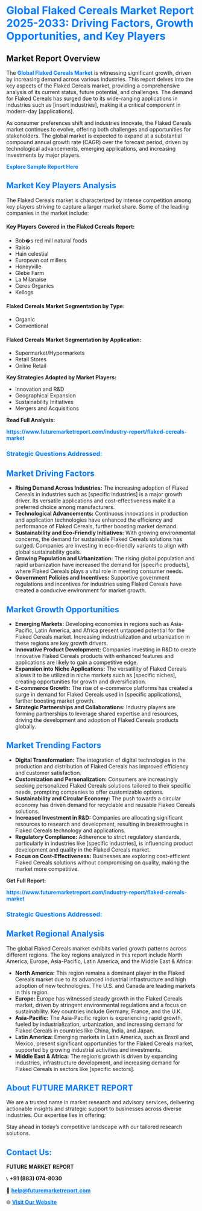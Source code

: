 <h1 style="color: #007BFF;">Global Flaked Cereals Market Report 2025-2033: Driving Factors, Growth Opportunities, and Key Players</h1>

<section id="overview">
<h2>Market Report Overview</h2>
<p>The <a href="https://www.futuremarketreport.com/industry-report/flaked-cereals-market" style="color: #007BFF; text-decoration: none;"><strong>Global Flaked Cereals Market</strong></a> is witnessing significant growth, driven by increasing demand across various industries. This report delves into the key aspects of the Flaked Cereals market, providing a comprehensive analysis of its current status, future potential, and challenges. The demand for Flaked Cereals has surged due to its wide-ranging applications in industries such as [insert industries], making it a critical component in modern-day [applications].</p>
<p>As consumer preferences shift and industries innovate, the Flaked Cereals market continues to evolve, offering both challenges and opportunities for stakeholders. The global market is expected to expand at a substantial compound annual growth rate (CAGR) over the forecast period, driven by technological advancements, emerging applications, and increasing investments by major players.</p>
</section>

<section id="overview">
<p><a href="https://www.futuremarketreport.com/request-sample/reportId=61635" style="color: #007BFF; text-decoration: none;"><strong>Explore Sample Report Here</strong></a></p>
</section>

<section id="key-players">
<h2 style="color: #007BFF;">Market Key Players Analysis</h2>
<p>The Flaked Cereals market is characterized by intense competition among key players striving to capture a larger market share. Some of the leading companies in the market include:</p>
<h4>Key Players Covered in the Flaked Cereals Report:</h4>
<ul><li>Bob�s red mill natural foods</li><li>Raisio</li><li>Hain celestial</li><li>European oat millers</li><li>Honeyville</li><li>Glebe Farm</li><li>La Milanaise</li><li>Ceres Organics</li><li>Kellogs</li></ul>
<h4>Flaked Cereals Market Segmentation by Type:</h4>
<ul><li>Organic</li><li>Conventional</li></ul>

<h4>Flaked Cereals Market Segmentation by Application:</h4>
<ul><li>Supermarket/Hypermarkets</li><li>Retail Stores</li><li>Online Retail</li></ul>
<p><strong>Key Strategies Adopted by Market Players:</strong></p>
<ul>
<li>Innovation and R&D</li>
<li>Geographical Expansion</li>
<li>Sustainability Initiatives</li>
<li>Mergers and Acquisitions</li>
</ul>
</section>

<section>
<p><strong>Read Full Analysis: </strong></p><a href="https://www.futuremarketreport.com/industry-report/flaked-cereals-market" style="color: #007BFF; text-decoration: none;"><strong>https://www.futuremarketreport.com/industry-report/flaked-cereals-market</strong></a>
<h3 style="color: #007BFF;">Strategic Questions Addressed:</h3>
</section>

<section id="driving-factors">
<h2 style="color: #007BFF;">Market Driving Factors</h2>
<ul>
<li><strong>Rising Demand Across Industries:</strong> The increasing adoption of Flaked Cereals in industries such as [specific industries] is a major growth driver. Its versatile applications and cost-effectiveness make it a preferred choice among manufacturers.</li>
<li><strong>Technological Advancements:</strong> Continuous innovations in production and application technologies have enhanced the efficiency and performance of Flaked Cereals, further boosting market demand.</li>
<li><strong>Sustainability and Eco-Friendly Initiatives:</strong> With growing environmental concerns, the demand for sustainable Flaked Cereals solutions has surged. Companies are investing in eco-friendly variants to align with global sustainability goals.</li>
<li><strong>Growing Population and Urbanization:</strong> The rising global population and rapid urbanization have increased the demand for [specific products], where Flaked Cereals plays a vital role in meeting consumer needs.</li>
<li><strong>Government Policies and Incentives:</strong> Supportive government regulations and incentives for industries using Flaked Cereals have created a conducive environment for market growth.</li>
</ul>
</section>

<section id="growth-opportunities">
<h2 style="color: #007BFF;">Market Growth Opportunities</h2>
<ul>
<li><strong>Emerging Markets:</strong> Developing economies in regions such as Asia-Pacific, Latin America, and Africa present untapped potential for the Flaked Cereals market. Increasing industrialization and urbanization in these regions are key growth drivers.</li>
<li><strong>Innovative Product Development:</strong> Companies investing in R&D to create innovative Flaked Cereals products with enhanced features and applications are likely to gain a competitive edge.</li>
<li><strong>Expansion into Niche Applications:</strong> The versatility of Flaked Cereals allows it to be utilized in niche markets such as [specific niches], creating opportunities for growth and diversification.</li>
<li><strong>E-commerce Growth:</strong> The rise of e-commerce platforms has created a surge in demand for Flaked Cereals used in [specific applications], further boosting market growth.</li>
<li><strong>Strategic Partnerships and Collaborations:</strong> Industry players are forming partnerships to leverage shared expertise and resources, driving the development and adoption of Flaked Cereals products globally.</li>
</ul>
</section>

<section id="trending-factors">
<h2 style="color: #007BFF;">Market Trending Factors</h2>
<ul>
<li><strong>Digital Transformation:</strong> The integration of digital technologies in the production and distribution of Flaked Cereals has improved efficiency and customer satisfaction.</li>
<li><strong>Customization and Personalization:</strong> Consumers are increasingly seeking personalized Flaked Cereals solutions tailored to their specific needs, prompting companies to offer customizable options.</li>
<li><strong>Sustainability and Circular Economy:</strong> The push towards a circular economy has driven demand for recyclable and reusable Flaked Cereals solutions.</li>
<li><strong>Increased Investment in R&D:</strong> Companies are allocating significant resources to research and development, resulting in breakthroughs in Flaked Cereals technology and applications.</li>
<li><strong>Regulatory Compliance:</strong> Adherence to strict regulatory standards, particularly in industries like [specific industries], is influencing product development and quality in the Flaked Cereals market.</li>
<li><strong>Focus on Cost-Effectiveness:</strong> Businesses are exploring cost-efficient Flaked Cereals solutions without compromising on quality, making the market more competitive.</li>
</ul>
</section>

<section>
<p><strong>Get Full Report: </strong></p><a href="https://www.futuremarketreport.com/industry-report/flaked-cereals-market" style="color: #007BFF; text-decoration: none;"><strong>https://www.futuremarketreport.com/industry-report/flaked-cereals-market</strong></a>
<h3 style="color: #007BFF;">Strategic Questions Addressed:</h3>
</section>


<section id="regional-analysis">
<h2 style="color: #007BFF;">Market Regional Analysis</h2>
<p>The global Flaked Cereals market exhibits varied growth patterns across different regions. The key regions analyzed in this report include North America, Europe, Asia-Pacific, Latin America, and the Middle East & Africa:</p>
<ul>
<li><strong>North America:</strong> This region remains a dominant player in the Flaked Cereals market due to its advanced industrial infrastructure and high adoption of new technologies. The U.S. and Canada are leading markets in this region.</li>
<li><strong>Europe:</strong> Europe has witnessed steady growth in the Flaked Cereals market, driven by stringent environmental regulations and a focus on sustainability. Key countries include Germany, France, and the U.K.</li>
<li><strong>Asia-Pacific:</strong> The Asia-Pacific region is experiencing rapid growth, fueled by industrialization, urbanization, and increasing demand for Flaked Cereals in countries like China, India, and Japan.</li>
<li><strong>Latin America:</strong> Emerging markets in Latin America, such as Brazil and Mexico, present significant opportunities for the Flaked Cereals market, supported by growing industrial activities and investments.</li>
<li><strong>Middle East & Africa:</strong> The region’s growth is driven by expanding industries, infrastructure development, and increasing demand for Flaked Cereals in sectors like [specific sectors].</li>
</ul>
</section>

<footer>
<h2 style="color: #007BFF;">About FUTURE MARKET REPORT</h2>
<p>We are a trusted name in market research and advisory services, delivering actionable insights and strategic support to businesses across diverse industries. Our expertise lies in offering:</p>

<p>Stay ahead in today’s competitive landscape with our tailored research solutions.</p>

<h2 style="color: #007BFF;">Contact Us:</h2>
<p><strong>FUTURE MARKET REPORT</strong></p>
<p>📞 <strong>+91 (883) 074-8030</strong></p>
<p>📧 <strong><a href="mailto:help@futuremarketreport.com" style="color: #007BFF;">help@futuremarketreport.com</a></strong></p>
<p>🌐 <strong><a href="https://www.futuremarketreport.com/" style="color: #007BFF;">Visit Our Website</a></strong></p>
</footer>